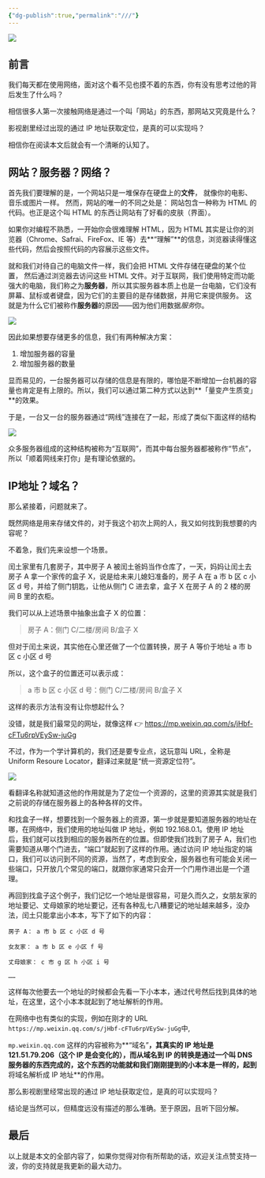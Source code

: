 ```yaml
---
{"dg-publish":true,"permalink":"///"}
---
```


![](https://cdn.ytools.xyz/uPic/0081Kckwgy1gk07dsf8fdj30p00andln.jpg)

## 前言

我们每天都在使用网络，面对这个看不见也摸不着的东西，你有没有思考过他的背后发生了什么吗？

相信很多人第一次接触网络是通过一个叫「网站」的东西，那网站又究竟是什么？

影视剧里经过出现的通过 IP 地址获取定位，是真的可以实现吗？

相信你在阅读本文后就会有一个清晰的认知了。

## 网站？服务器？网络？

首先我们要理解的是，一个网站只是一堆保存在硬盘上的**文件**， 就像你的电影、 音乐或图片一样。 然而，网站的唯一的不同之处是： 网站包含一种称为 HTML 的代码。也正是这个叫 HTML 的东西让网站有了好看的皮肤（界面）。

如果你对编程不熟悉，一开始你会很难理解 HTML，因为 HTML 其实是让你的浏览器（Chrome、Safrai、FireFox、IE 等）去**“理解”**的信息，浏览器读得懂这些代码，然后会按照代码的内容展示这些文件。

就和我们对待自己的电脑文件一样，我们会把 HTML 文件存储在硬盘的某个位置， 然后通过浏览器去访问这些 HTML 文件。对于互联网，我们使用特定而功能强大的电脑，我们称之为**服务器**，所以其实服务器本质上也是一台电脑，它们没有屏幕、鼠标或者键盘，因为它们的主要目的是存储数据，并用它来提供服务。 这就是为什么它们被称作**服务器**的原因——因为他们用数据*服务*你。

![](https://cdn.ytools.xyz/uPic/007S8ZIlgy1gjx1g21fg0j30l40e2goh.jpg)

因此如果想要存储更多的信息，我们有两种解决方案：

1. 增加服务器的容量
2. 增加服务器的数量

显而易见的，一台服务器可以存储的信息是有限的，哪怕是不断增加一台机器的容量也肯定是有上限的。所以，我们可以通过第二种方式以达到**「量变产生质变」**的效果。

于是，一台又一台的服务器通过“网线”连接在了一起，形成了类似下面这样的结构

![](https://cdn.ytools.xyz/uPic/007S8ZIlgy1gjx1k05syuj31mf0twarm.jpg)

众多服务器组成的这种结构被称为“互联网”，而其中每台服务器都被称作“节点”，所以「顺着网线来打你」是有理论依据的。

## IP地址？域名？

那么紧接着，问题就来了。

既然网络是用来存储文件的，对于我这个初次上网的人，我又如何找到我想要的内容呢？

不着急，我们先来设想一个场景。

闰土家里有几套房子，其中房子 A 被闰土爸妈当作仓库了，一天，妈妈让闰土去房子 A 拿一个家传的盒子 X，说是给未来儿媳妇准备的，房子 A 在 a 市 b 区 c 小区 d 号，并给了侧门钥匙，让他从侧门 C 进去拿，盒子 X 在房子 A 的 2 楼的房间 B 里的衣柜。

我们可以从上述场景中抽象出盒子 X 的位置：

> 房子 A：侧门 C/二楼/房间 B/盒子 X

但对于闰土来说，其实他在心里还做了一个位置转换，房子 A 等价于地址 a 市 b 区 c 小区 d 号

所以，这个盒子的位置还可以表示成：

> a 市 b 区 c 小区 d 号：侧门 C/二楼/房间 B/盒子 X

这样的表示方法有没有让你想起什么？

没错，就是我们最常见的网址，就像这样 👉 https://mp.weixin.qq.com/s/jHbf-cFTu6rpVEySw-juGg

不过，作为一个学计算机的，我们还是要专业点，这玩意叫 URL，全称是 Uniform Resoure Locator，翻译过来就是“统一资源定位符”。

![](https://cdn.ytools.xyz/uPic/007S8ZIlgy1gjx1kimdhkj30e40e874y.jpg)

看翻译名称就知道这他的作用就是为了定位一个资源的，这里的资源其实就是我们之前说的存储在服务器上的各种各样的文件。

和找盒子一样，想要找到一个服务器上的资源，第一步就是要知道服务器的地址在哪，在网络中，我们使用的地址叫做 IP 地址，例如 192.168.0.1。使用 IP 地址后，我们就可以找到相应的服务器所在的位置。但即使我们找到了房子 A，我们也需要知道从哪个门进去，“端口”就起到了这样的作用。通过访问 IP 地址指定的端口，我们可以访问到不同的资源，当然了，考虑到安全，服务器也有可能会关闭一些端口，只开放几个常见的端口，就跟你家通常只会开一个门用作进出是一个道理。

再回到找盒子这个例子，我们记忆一个地址是很容易，可是久而久之，女朋友家的地址要记、丈母娘家的地址要记，还有各种乱七八糟要记的地址越来越多，没办法，闰土只能拿出小本本，写下了如下的内容：

```
房子 A： a 市 b 区 c 小区 d 号

女友家： a 市 b 区 e 小区 f 号

丈母娘家： c 市 g 区 h 小区 i 号

……
```

这样每次他要去一个地址的时候都会先看一下小本本，通过代号然后找到具体的地址，在这里，这个小本本就起到了地址解析的作用。

在网络中也有类似的实现，例如在刚才的 URL` https://mp.weixin.qq.com/s/jHbf-cFTu6rpVEySw-juGg`中,

`mp.weixin.qq.com` 这样的内容被称为**“域名”**，其真实的 IP 地址是 121.51.79.206（这个 IP 是会变化的），而从域名到 IP 的转换是通过一个叫 **DNS 服务器**的东西完成的，这个东西的功能就和我们刚刚提到的小本本是一样的，起到**将域名解析成 IP 地址**的作用。

那么影视剧里经常出现的通过 IP 地址获取定位，是真的可以实现吗？

结论是当然可以，但精度远没有描述的那么准确。至于原因，且听下回分解。

## 最后

以上就是本文的全部内容了，如果你觉得对你有所帮助的话，欢迎关注点赞支持一波，你的支持就是我更新的最大动力。
